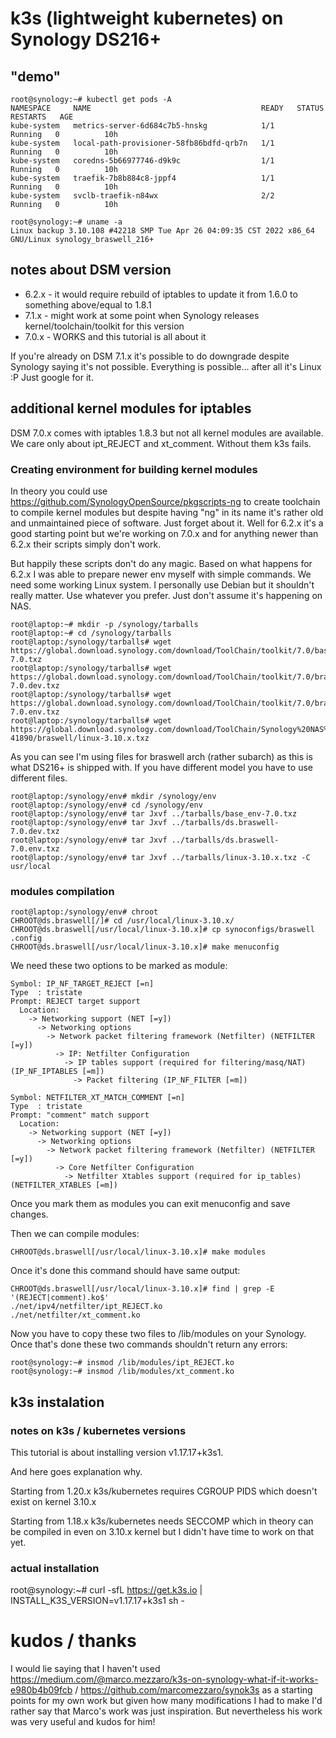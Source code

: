 # k3s (lightweight kubernetes) on Synology DS216+

## "demo"

```
root@synology:~# kubectl get pods -A
NAMESPACE     NAME                                      READY   STATUS    RESTARTS   AGE
kube-system   metrics-server-6d684c7b5-hnskg            1/1     Running   0          10h
kube-system   local-path-provisioner-58fb86bdfd-qrb7n   1/1     Running   0          10h
kube-system   coredns-5b66977746-d9k9c                  1/1     Running   0          10h
kube-system   traefik-7b8b884c8-jppf4                   1/1     Running   0          10h
kube-system   svclb-traefik-n84wx                       2/2     Running   0          10h

root@synology:~# uname -a
Linux backup 3.10.108 #42218 SMP Tue Apr 26 04:09:35 CST 2022 x86_64 GNU/Linux synology_braswell_216+
```

## notes about DSM version

* 6.2.x - it would require rebuild of iptables to update it from 1.6.0 to something above/equal to 1.8.1
* 7.1.x - might work at some point when Synology releases kernel/toolchain/toolkit for this version
* 7.0.x - WORKS and this tutorial is all about it

If you're already on DSM 7.1.x it's possible to do downgrade despite Synology saying it's not possible.
Everything is possible... after all it's Linux :P
Just google for it.

## additional kernel modules for iptables

DSM 7.0.x comes with iptables 1.8.3 but not all kernel modules are available.
We care only about ipt_REJECT and xt_comment. Without them k3s fails.

### Creating environment for building kernel modules

In theory you could use https://github.com/SynologyOpenSource/pkgscripts-ng to create toolchain to compile kernel modules but despite having "ng" in its name it's rather old and unmaintained piece of software. Just forget about it. Well for 6.2.x it's a good starting point but we're working on 7.0.x and for anything newer than 6.2.x their scripts simply don't work.

But happily these scripts don't do any magic. Based on what happens for 6.2.x I was able to prepare newer env myself with simple commands.
We need some working Linux system. I personally use Debian but it shouldn't really matter. Use whatever you prefer. Just don't assume it's happening on NAS.


```
root@laptop:~# mkdir -p /synology/tarballs
root@laptop:~# cd /synology/tarballs
root@laptop:/synology/tarballs# wget https://global.download.synology.com/download/ToolChain/toolkit/7.0/base/base_env-7.0.txz
root@laptop:/synology/tarballs# wget https://global.download.synology.com/download/ToolChain/toolkit/7.0/braswell/ds.braswell-7.0.dev.txz
root@laptop:/synology/tarballs# wget https://global.download.synology.com/download/ToolChain/toolkit/7.0/braswell/ds.braswell-7.0.env.txz
root@laptop:/synology/tarballs# wget https://global.download.synology.com/download/ToolChain/Synology%20NAS%20GPL%20Source/7.0-41890/braswell/linux-3.10.x.txz
```

As you can see I'm using files for braswell arch (rather subarch) as this is what DS216+ is shipped with. If you have different model you have to use different files.

```
root@laptop:/synology/env# mkdir /synology/env
root@laptop:/synology/env# cd /synology/env
root@laptop:/synology/env# tar Jxvf ../tarballs/base_env-7.0.txz 
root@laptop:/synology/env# tar Jxvf ../tarballs/ds.braswell-7.0.dev.txz
root@laptop:/synology/env# tar Jxvf ../tarballs/ds.braswell-7.0.env.txz
root@laptop:/synology/env# tar Jxvf ../tarballs/linux-3.10.x.txz -C usr/local
```
### modules compilation

```
root@laptop:/synology/env# chroot 
CHROOT@ds.braswell[/]# cd /usr/local/linux-3.10.x/
CHROOT@ds.braswell[/usr/local/linux-3.10.x]# cp synoconfigs/braswell .config
CHROOT@ds.braswell[/usr/local/linux-3.10.x]# make menuconfig
```
We need these two options to be marked as module:

```
Symbol: IP_NF_TARGET_REJECT [=n]
Type  : tristate
Prompt: REJECT target support
  Location:
    -> Networking support (NET [=y]) 
      -> Networking options  
        -> Network packet filtering framework (Netfilter) (NETFILTER [=y]) 
          -> IP: Netfilter Configuration
            -> IP tables support (required for filtering/masq/NAT) (IP_NF_IPTABLES [=m])
              -> Packet filtering (IP_NF_FILTER [=m])
```

```
Symbol: NETFILTER_XT_MATCH_COMMENT [=n] 
Type  : tristate
Prompt: "comment" match support
  Location:
    -> Networking support (NET [=y])
      -> Networking options
        -> Network packet filtering framework (Netfilter) (NETFILTER [=y])
          -> Core Netfilter Configuration
            -> Netfilter Xtables support (required for ip_tables) (NETFILTER_XTABLES [=m])
```
Once you mark them as modules you can exit menuconfig and save changes.

Then we can compile modules:

```
CHROOT@ds.braswell[/usr/local/linux-3.10.x]# make modules
```

Once it's done this command should have same output:

```
CHROOT@ds.braswell[/usr/local/linux-3.10.x]# find | grep -E '(REJECT|comment).ko$'
./net/ipv4/netfilter/ipt_REJECT.ko
./net/netfilter/xt_comment.ko
```

Now you have to copy these two files to /lib/modules on your Synology.
Once that's done these two commands shouldn't return any errors:

```
root@synology:~# insmod /lib/modules/ipt_REJECT.ko 
root@synology:~# insmod /lib/modules/xt_comment.ko 
```

## k3s instalation

### notes on k3s / kubernetes versions

This tutorial is about installing version v1.17.17+k3s1.

And here goes explanation why.

Starting from 1.20.x k3s/kubernetes requires CGROUP PIDS which doesn't exist on kernel 3.10.x

Starting from 1.18.x k3s/kubernetes needs SECCOMP which in theory can be compiled in even on 3.10.x kernel but I didn't have time to work on that yet.

### actual installation
            
root@synology:~# curl -sfL https://get.k3s.io | INSTALL_K3S_VERSION=v1.17.17+k3s1  sh -


# kudos / thanks

I would lie saying that I haven't used https://medium.com/@marco.mezzaro/k3s-on-synology-what-if-it-works-e980b4b09fcb / https://github.com/marcomezzaro/synok3s as a starting points for my own work but given how many modifications I had to make I'd rather say that Marco's work was just inspiration. But nevertheless his work was very useful and kudos for him!
